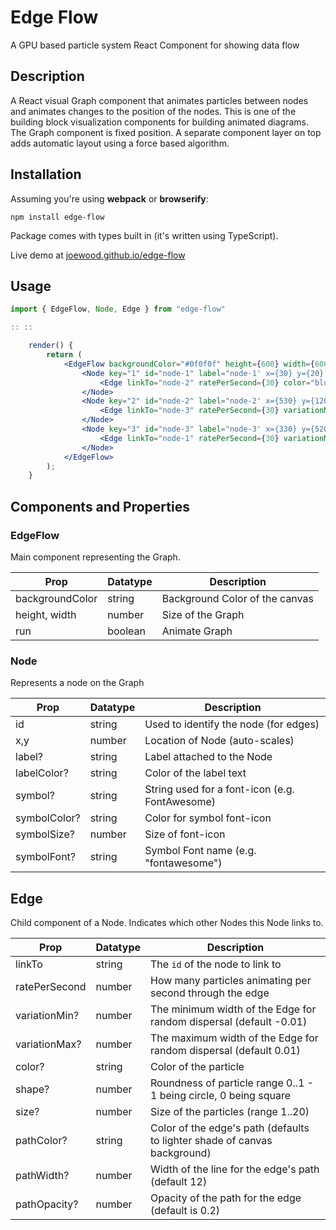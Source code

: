 # Edge Flow
A GPU based particle system React Component for showing data flow 

## Description

A React visual Graph component that animates particles between nodes and animates changes to the position of the nodes. This is one of the
building block visualization components for building animated diagrams. The Graph component is fixed position. A separate component layer 
on top adds automatic layout using a force based algorithm.

## Installation

Assuming you're using **webpack** or **browserify**:

```
npm install edge-flow
```

Package comes with types built in (it's written using TypeScript).

Live demo at [joewood.github.io/edge-flow](http://joewood.github.io/#edge-flow)

## Usage

```jsx
import { EdgeFlow, Node, Edge } from "edge-flow"

:: ::

    render() {
        return (
            <EdgeFlow backgroundColor="#0f0f0f" height={600} width={600} run={true}>
                <Node key="1" id="node-1" label="node-1' x={30} y={20} labelColor="white" >
                    <Edge linkTo="node-2" ratePerSecond={30} color="blue" size={2} />
                </Node>
                <Node key="2" id="node-2" label="node-2' x={530} y={120} labelColor="white">
                    <Edge linkTo="node-3" ratePerSecond={30} variationMin={-0.01} variationMax={0.05} color="red" shape={0.2}/>
                </Node>
                <Node key="3" id="node-3" label="node-3' x={330} y={520} labelColor="white">
                    <Edge linkTo="node-1" ratePerSecond={30} variationMin={-0.06} variationMax={0.06} color="pink" shape={0.8} size={10} />
                </Node>
            </EdgeFlow>
        );
    }
```                     

## Components and Properties

### EdgeFlow

Main component representing the Graph.

Prop            | Datatype | Description
----------------|----------|------------
backgroundColor | string   | Background Color of the canvas
height, width   | number   | Size of the Graph
run             | boolean  | Animate Graph 

### Node

Represents a node on the Graph

Prop            | Datatype | Description
----------------|----------|------------
id              | string   | Used to identify the node (for edges)
x,y             | number   | Location of Node (auto-scales)
label?          | string   | Label attached to the Node
labelColor?     | string   | Color of the label text
symbol?         | string   | String used for a font-icon (e.g. FontAwesome)
symbolColor?    | string   | Color for symbol font-icon
symbolSize?     | number   | Size of font-icon
symbolFont?     | string   | Symbol Font name (e.g. "fontawesome")

## Edge

Child component of a Node. Indicates which other Nodes this Node links to.

Prop            | Datatype | Description
----------------|----------|------------
linkTo          | string   | The `id` of the node to link to
ratePerSecond   | number   | How many particles animating per second through the edge
variationMin?   | number   | The minimum width of the Edge for random dispersal (default -0.01)
variationMax?   | number   | The maximum width of the Edge for random dispersal (default 0.01)
color?          | string   | Color of the particle 
shape?          | number   | Roundness of particle range 0..1 - 1 being circle, 0 being square
size?           | number   | Size of the particles (range 1..20)
pathColor?      | string   | Color of the edge's path (defaults to lighter shade of canvas background)
pathWidth?      | number   | Width of the line for the edge's path (default 12)
pathOpacity?    | number   | Opacity of the path for the edge (default is 0.2)

